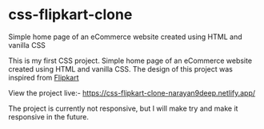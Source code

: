 # css-flipkart-clone
Simple home page of an eCommerce website created using HTML and vanilla CSS

This is my first CSS project. Simple home page of an eCommerce website created using HTML and vanilla CSS. The design of this project was inspired from [Flipkart](https://www.flipkart.com/)

View the project live:- https://css-flipkart-clone-narayan9deep.netlify.app/

The project is currently not responsive, but I will make try and make it responsive in the future.
